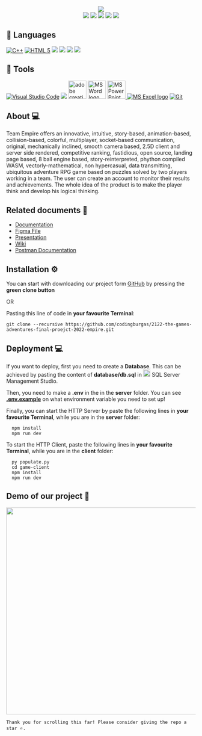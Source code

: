 <div align = "center">
  <img src="https://cdn.discordapp.com/attachments/900689339179216926/989070171215896576/Main_logo.png">
</div>

<div align = "center">
  <img src = "https://img.shields.io/github/languages/count/codingburgas/2122-the-games-adventures-final-proejct-2022-empire?style=for-the-badge">
  <img src = "https://img.shields.io/github/contributors/codingburgas/2122-the-games-adventures-final-proejct-2022-empire?style=for-the-badge">
  <img src = "https://img.shields.io/github/repo-size/codingburgas/2122-the-games-adventures-final-proejct-2022-empire?style=for-the-badge">
  <img src = "https://img.shields.io/github/last-commit/codingburgas/2122-the-games-adventures-final-proejct-2022-empire?style=for-the-badge">
  <img src = "https://img.shields.io/github/languages/top/codingburgas/2122-the-games-adventures-final-proejct-2022-empire?style=for-the-badge">
</div>


## 🚀 Languages 
  <p align="left"> 
  <a href="https://www.cplusplus.com/"><img src="https://img.icons8.com/color/48/000000/c-plus-plus-logo.png" alt="C++"/></a>
  <a href="https://developer.mozilla.org/en-US/docs/Glossary/HTML5"><img src="https://img.icons8.com/color/48/000000/html-5.png" alt="HTML 5"/></a>
  <a href="https://sass-lang.com/"><img src="https://img.icons8.com/color/48/000000/css3.png"/></a>
  <a href="https://www.sfml-dev.org/"><img src="https://img.icons8.com/fluency/48/000000/typescript.png"/></a></a>
  <a href="https://www.sfml-dev.org/"><img src="https://img.icons8.com/fluency/48/000000/python.png"/></a></a>
  <a href="https://www.sfml-dev.org/"><img src="https://img.icons8.com/color/48/000000/react-native.png"/></a></a>
  </p>

## 🔧 Tools 
  <p align="left"> 
  <a href="https://code.visualstudio.com/"><img src="https://img.icons8.com/color/48/000000/visual-studio-code-2019.png" alt="Visual Studio Code"/></a>
  <a href="https://www.figma.com/"><img src="https://img.icons8.com/color/48/000000/figma--v1.png"/></a>
  <a href="https://www.adobe.com/creativecloud.html"><img src="https://www.adobe.com/content/dam/shared/images/product-icons/svg/creative-cloud.svg" alt="adobe creative cloud" width=48px /></a>
    <a href="https://www.microsoft.com/en-ww/microsoft-365/word"><img src="https://img.icons8.com/fluency/48/000000/microsoft-word-2019.png" alt="MS Word logo" width=48px /></a>
    <a href="https://www.microsoft.com/en-us/microsoft-365/powerpoint"><img src="https://img.icons8.com/fluency/48/000000/microsoft-powerpoint-2019.png" alt="MS PowerPoint logo" width=48px />
    <a href="https://www.microsoft.com/en-us/microsoft-365/excel"><img src="https://img.icons8.com/fluency/48/000000/microsoft-excel-2019.png" alt="MS Excel logo"/></a>
    <a href="https://git-scm.com/"><img src="https://img.icons8.com/color/48/000000/git.png" alt="Git"/></a>
  </p> 


## About 💻 <a name = "about"></a>
Team Empire offers an innovative, intuitive, story-based, animation-based, collision-based, colorful, multiplayer, socket-based communication, original, mechanically inclined, smooth camera based, 2.5D client and server side rendered, competitive ranking, fastidious, open source, landing page based, 8 ball engine based, story-reinterpreted, phython compiled WASM, vectorly-mathematical, non hypercasual, data transmitting, ubiquitous adventure RPG game based on puzzles solved by two players working in a team. The user can create an account to monitor their results and achievements. The whole idea of the product is to make the player think and develop his logical thinking.



## Related documents 📄 <a name = "docs"></a>
   + [Documentation](https://codingburgas-my.sharepoint.com/:w:/g/personal/sysolakov20_codingburgas_bg/ET6L9M9yb7NNhHa7xlCsi6gB--A1qllTLt5fPS_8MpWaDQ?e=ylo6QK)
   + [Figma File](https://codingburgas-my.sharepoint.com/:u:/g/personal/sysolakov20_codingburgas_bg/EX9lsOmlZphHigFSMWp4pGcBNK4WkPXiYTndwYZBdO4nkg?e=IbcepR)
   + [Presentation](https://codingburgas-my.sharepoint.com/:p:/g/personal/sysolakov20_codingburgas_bg/EXR8PEziqCdIi5TvBV-SKQUB1ruZoyIs-AT1QUpP-_nNyw?e=b4wod2)
   + [Wiki](https://github.com/codingburgas/2122-the-games-adventures-final-project-2022-empire/wiki)
   + [Postman Documentation](https://documenter.getpostman.com/view/14581342/UzBsHQFp)

## Installation ⚙ <a name = "installation"></a>

You can start with downloading our project form [GitHub](https://github.com/codingburgas/2122-the-games-adventures-final-proejct-2022-empire/archive/refs/heads/master.zip) by pressing the **green clone button**

OR

Pasting this line of code in **your favourite Terminal**:

```
git clone --recursive https://github.com/codingburgas/2122-the-games-adventures-final-proejct-2022-empire.git
```

## Deployment 💻
If you want to deploy, first you need to create a **Database**. This can be achieved by pasting the content of **database/db.sql** in <img src = "https://www.edureka.co/blog/wp-content/uploads/2019/10/logo.png" height = "19px" alt = "vs logo"> SQL Server Management Studio.

Then, you need to make a **.env** in the in the **server** folder. You can see [**.env.example**](https://github.com/codingburgas/2122-the-games-adventures-final-project-2022-empire/blob/main/server/.env.example) on what environment variable you need to set up!

Finally, you can start the HTTP Server by paste the following lines in **your favourite Terminal**, while you are in the **server** folder:
```
  npm install
  npm run dev
```

To start the HTTP Client, paste the following lines in **your favourite Terminal**, while you are in the **client** folder:
```
  py populate.py
  cd game-client
  npm install
  npm run dev
```

 ## Demo of our project 🎥 <a name = "demo"></a>
<p align="center">
<img src="https://cdn.discordapp.com/attachments/900689339179216926/990695673512992838/Silver_24inch_iMac_Mockup.png" width = "550px" >
</p>

```
Thank you for scrolling this far! Please consider giving the repo a star ⭐.
```
